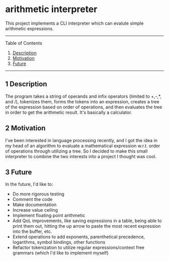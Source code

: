 # arithmetic interpreter

This project implements a CLI interpreter which can evalute simple arithmetic expressions.

---
Table of Contents

1. [Description](#1-description)
1. [Motivation](#2-motivation)
1. [Future](#3-future)
---

## 1 Description

The program takes a string of operands and infix operators (limited to +,-,*, and /), tokenizes them, forms the tokens into an expression, creates a tree of the expression based on order of operations, and then evaluates the tree in order to get the arithmetic result. It's basically a calculator.

## 2 Motivation

I've been interested in language processing recently, and I got the idea in my head of an algorithm to evaluate a mathematical expression w.r.t. order of operations through utilizing a tree. So I decided to make this small interpreter to combine the two interests into a project I thought was cool.

## 3 Future

In the future, I'd like to:

* Do more rigorous testing
* Comment the code
* Make documentation
* Increase value ceiling
* Implement floating point arithmetic
* Add QoL improvements, like saving expressions in a table, being able to print them out, hitting the up arrow to paste the most recent expression into the buffer, etc.
* Extend operations to add exponents, parenthetical precedence, logarithms, symbol bindings, other functions
* Refactor tokenization to utilize regular expressions/context free grammars (which I'd like to implement myself)
